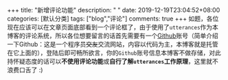 +++
title: "新增评论功能"
description: " "
date: 2019-12-19T23:04:52+08:00
categories: [默认分类]
tags: ["blog","评论"]
comments: true
+++
如题，各位现在应该可以在文章页面底部看到一个评论框了，由于使用了`utterances`作为本博客的评论系统，所以各位想要留言的话首先需要有一个[Github](https://github.com)账号（简单介绍一下Github：这是一个程序员~~交友~~交流网站，内容以代码为主，本博客就是托管在它上面的），登陆后即可畅所欲言，你的`Github`账号信息本博客不做存储，对此持怀疑态度的话可以**不使用评论功能**或**自行了解`utterances`工作原理**，这里就不浪费口舌了 :)